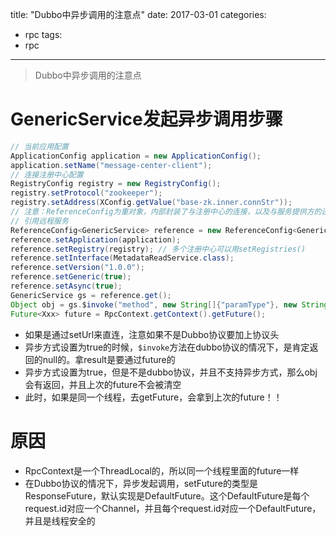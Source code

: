 title:  "Dubbo中异步调用的注意点"
date: 2017-03-01
categories:
- rpc
tags:
- rpc
---

> Dubbo中异步调用的注意点

# GenericService发起异步调用步骤
```java
// 当前应用配置
ApplicationConfig application = new ApplicationConfig();
application.setName("message-center-client");
// 连接注册中心配置
RegistryConfig registry = new RegistryConfig();
registry.setProtocol("zookeeper");
registry.setAddress(XConfig.getValue("base-zk.inner.connStr"));
// 注意：ReferenceConfig为重对象，内部封装了与注册中心的连接，以及与服务提供方的连接
// 引用远程服务
ReferenceConfig<GenericService> reference = new ReferenceConfig<GenericService>(); // 此实例很重，封装了与注册中心的连接以及与提供者的连接，请自行缓存，否则可能造成内存和连接泄漏
reference.setApplication(application);
reference.setRegistry(registry); // 多个注册中心可以用setRegistries()
reference.setInterface(MetadataReadService.class);
reference.setVersion("1.0.0");
reference.setGeneric(true);
reference.setAsync(true);
GenericService gs = reference.get();
Object obj = gs.$invoke("method", new String[]{"paramType"}, new String[]{"value"});
Future<Xxx> future = RpcContext.getContext().getFuture();
```
- 如果是通过setUrl来直连，注意如果不是Dubbo协议要加上协议头
- 异步方式设置为true的时候，`$invoke`方法在dubbo协议的情况下，是肯定返回的null的。拿result是要通过future的
- 异步方式设置为true，但是不是dubbo协议，并且不支持异步方式，那么obj会有返回，并且上次的future不会被清空
- 此时，如果是同一个线程，去getFuture，会拿到上次的future！！

# 原因
- RpcContext是一个ThreadLocal的，所以同一个线程里面的future一样
- 在Dubbo协议的情况下，异步发起调用，setFuture的类型是ResponseFuture，默认实现是DefaultFuture。这个DefaultFuture是每个request.id对应一个Channel，并且每个request.id对应一个DefaultFuture，并且是线程安全的
